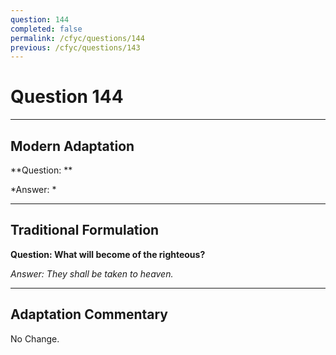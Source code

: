 ```yaml
---
question: 144
completed: false
permalink: /cfyc/questions/144
previous: /cfyc/questions/143
---
```

# Question 144

---
## Modern Adaptation
**Question: **

*Answer: *

---
## Traditional Formulation
**Question: What will become of the righteous?**

*Answer: They shall be taken to heaven.*

---
## Adaptation Commentary
No Change.